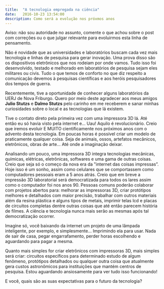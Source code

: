```yaml
---
title:  "A tecnologia empregada na ciência"
date:   2016-10-23 13:54:00
description: Como será a evolução nos próxmos anos
---
```


Aviso: não sou autoridade no assunto, comente o que achou sobre o post com correções ou o que julgar relevante para evoluirmos esta linha de pensamento.

Não é novidade que as universidades e laboratórios buscam cada vez mais tecnologia e linhas de pesquisa para gerar inovação. Uma prova disso são os dispositivos eletrônicos que nos rodeiam por onde vamos. Tudo isso foi desenvolvido, testado e melhorado em laboratórios de pesquisa sejam eles militares ou civis. Tudo o que temos de conforto no que diz respeito a comunicação devemos à pesquisas científicas e aos heróis pesquisadores dos tempos de guerra. 

Recentemente, tive a oportunidade de conhecer alguns laboratórios da UERJ  de Nova Friburgo. Quero por meio deste agradecer aos meus amigos **Julio Stutzs** e **Dalmo Stutzs** pelo carinho em me receberem e sanar minhas curiosidades sobre o local e as tecnologias que lá existem.

Tive o contato direto pela primeira vez com uma impressora 3D lá. Até então eu só havia visto pela internet e… Uau! Aquilo é revolucionário. Creio que iremos evoluir E MUITO cientificamente nos próximos anos com o advento desta tecnologia. Em poucas horas é possível criar um modelo de praticamente qualquer coisa. Seja de animais, ossos, artefatos mecânicos, eletrônicos, obras de arte… Até onde a imaginação deixar. 

Analisando um pouco, uma impressora 3D integra tecnologias mecânicas, químicas, elétricas, eletrônicas, softwares e uma gama de outras coisas. Creio que seja só o começo da nova era da "internet das coisas impressas”. Hoje isso é um sonho, assim como celulares que se comportassem como computadores pessoais eram a 5 anos atrás. Creio que em breve a impressão 3D laboratorial será democratizada para todos os lares assim como o computador foi nos anos 90. Pessoas comuns poderão colaborar com projetos abertos para: melhorar as impressoras 3D, criar protótipos melhores e detalhados com maior precisão, trabalhar com outros materiais além da resina plástica e alguns tipos de metais, imprimir telas lcd e placas de circuitos completas dentre outras coisas que até então parecem história de filmes. A ciência e tecnologia nunca mais serão as mesmas após tal democratização ocorrer. 

Imagine só, você baixando da internet um projeto de uma lâmpada inteligente, por exemplo, e simplesmente… Imprimindo ela para usar. Nada de sair de casa, pegar engarrafamento, perder horas escolhendo e aguardando para pagar a mesma. 

Quanto mais simples for criar eletrônicos com impressoras 3D, mais simples será criar: circuitos específicos para determinado estudo de algum fenômeno, protótipos detalhados ou qualquer outra coisa que atualmente gera custos astronômicos para instituições que mantém centros de pesquisa. Estou aguardando ansiosamente para ver tudo isso funcionando!

E você, quais são as suas expectativas para o futuro da tecnologia?
